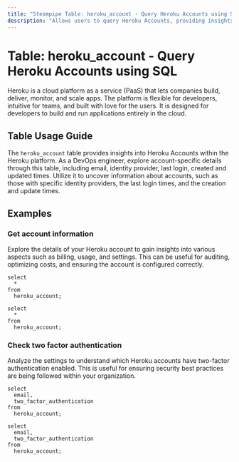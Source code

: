 ```yaml
---
title: "Steampipe Table: heroku_account - Query Heroku Accounts using SQL"
description: "Allows users to query Heroku Accounts, providing insights into account details like email, identity provider, last login, created and updated times."
---
```


# Table: heroku_account - Query Heroku Accounts using SQL

Heroku is a cloud platform as a service (PaaS) that lets companies build, deliver, monitor, and scale apps. The platform is flexible for developers, intuitive for teams, and built with love for the users. It is designed for developers to build and run applications entirely in the cloud.

## Table Usage Guide

The `heroku_account` table provides insights into Heroku Accounts within the Heroku platform. As a DevOps engineer, explore account-specific details through this table, including email, identity provider, last login, created and updated times. Utilize it to uncover information about accounts, such as those with specific identity providers, the last login times, and the creation and update times.

## Examples

### Get account information
Explore the details of your Heroku account to gain insights into various aspects such as billing, usage, and settings. This can be useful for auditing, optimizing costs, and ensuring the account is configured correctly.

```sql+postgres
select
  *
from
  heroku_account;
```

```sql+sqlite
select
  *
from
  heroku_account;
```

### Check two factor authentication
Analyze the settings to understand which Heroku accounts have two-factor authentication enabled. This is useful for ensuring security best practices are being followed within your organization.

```sql+postgres
select
  email,
  two_factor_authentication
from
  heroku_account;
```

```sql+sqlite
select
  email,
  two_factor_authentication
from
  heroku_account;
```
